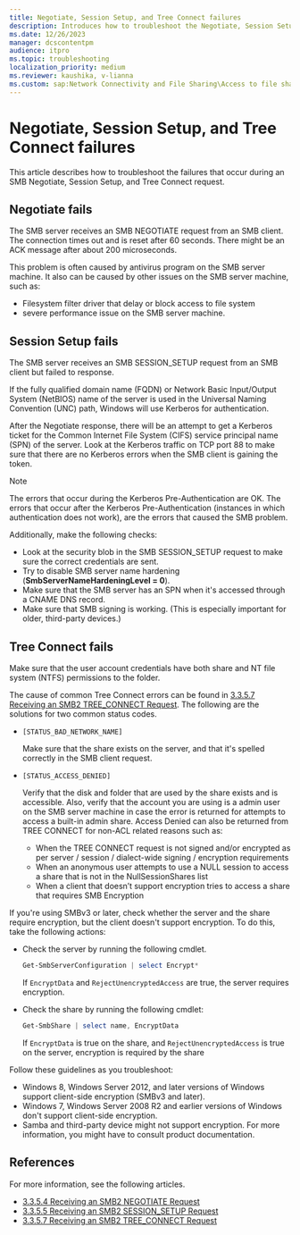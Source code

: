 ```yaml
---
title: Negotiate, Session Setup, and Tree Connect failures
description: Introduces how to troubleshoot the Negotiate, Session Setup, and Tree Connect failures.
ms.date: 12/26/2023
manager: dcscontentpm
audience: itpro
ms.topic: troubleshooting
localization_priority: medium
ms.reviewer: kaushika, v-lianna
ms.custom: sap:Network Connectivity and File Sharing\Access to file shares (SMB), csstroubleshoot
---
```

# Negotiate, Session Setup, and Tree Connect failures

This article describes how to troubleshoot the failures that occur during an SMB Negotiate, Session Setup, and Tree Connect request.

## Negotiate fails


The SMB server receives an SMB NEGOTIATE request from an SMB client. The connection times out and is reset after 60 seconds. There might be an ACK message after about 200 microseconds.

This problem is  often caused by antivirus program on the SMB server machine. 
It also can  be  caused by  other issues  on the SMB server  machine, such as:
  - Filesystem filter  driver that delay  or  block access to file system
  - severe performance  issue  on the SMB server machine.



## Session Setup fails

The SMB server receives an SMB SESSION\_SETUP request from an SMB client but failed to response.

If the fully qualified domain name (FQDN) or Network Basic Input/Output System (NetBIOS) name of the server is used in the Universal Naming Convention (UNC) path, Windows will use Kerberos for authentication.

After the Negotiate response, there will be an attempt to get a Kerberos ticket for the Common Internet File System (CIFS) service principal name (SPN) of the server. Look at the Kerberos traffic on TCP port 88 to make sure that there are no Kerberos errors when the SMB client is gaining the token.

> [!NOTE]
> The errors that occur during the Kerberos Pre-Authentication are OK. The errors that occur after the Kerberos Pre-Authentication (instances in which authentication does not work), are the errors that caused the SMB problem.

Additionally, make the following checks:

- Look at the security blob in the SMB SESSION\_SETUP request to make sure the correct credentials are sent.
- Try to disable SMB server name hardening (**SmbServerNameHardeningLevel = 0**).
- Make sure that the SMB server has an SPN when it's accessed through a CNAME DNS record.
- Make sure that SMB signing is working. (This is especially important for older, third-party devices.)

## Tree Connect fails

Make sure that the user account credentials have both share and NT file system (NTFS) permissions to the folder.

The cause of common Tree Connect errors can be found in [3.3.5.7 Receiving an SMB2 TREE\_CONNECT Request](/openspecs/windows_protocols/ms-smb2/652e0c14-5014-4470-999d-b174d7b2da87). The following are the solutions for two common status codes.

- `[STATUS_BAD_NETWORK_NAME]`

  Make sure that the share exists on the server, and that it's spelled correctly in the SMB client request.

- `[STATUS_ACCESS_DENIED]`

  Verify that the disk and folder that are used by the share exists and is accessible.
  Also,  verify  that  the account you are using is  a  admin user  on the SMB server machine in case  the error is  returned  for attempts to access a built-in admin share. 
 Access Denied can also be returned from TREE CONNECT for non-ACL related reasons such as:

    -  When the TREE CONNECT request is not signed and/or encrypted as per server / session / dialect-wide signing / encryption requirements
    -  When an anonymous user attempts to use a NULL session to access a share that is not in the NullSessionShares list
    -  When a client that doesn’t support encryption tries to access a share that requires SMB Encryption
    
If you're using SMBv3 or later, check whether the server and the share require encryption, but the client doesn't support encryption. To do this, take the following actions:



- Check the server by running the following cmdlet.

  ```PowerShell
  Get-SmbServerConfiguration | select Encrypt*
  ```

  If `EncryptData` and `RejectUnencryptedAccess` are true, the server
  requires encryption.

- Check the share by running the following cmdlet:

  ```PowerShell
  Get-SmbShare | select name, EncryptData  
  ```

  If `EncryptData` is true on the share, and `RejectUnencryptedAccess` is true on the server, encryption is required by the share

Follow these guidelines as you troubleshoot:

- Windows 8, Windows Server 2012, and later versions of Windows support client-side encryption (SMBv3 and later).
- Windows 7, Windows Server 2008 R2 and earlier versions of Windows don't support client-side encryption.
- Samba and third-party device might not support encryption. For more information, you might have to consult product documentation.

## References

For more information, see the following articles.

- [3.3.5.4 Receiving an SMB2 NEGOTIATE Request](/openspecs/windows_protocols/ms-smb2/b39f253e-4963-40df-8dff-2f9040ebbeb1)
- [3.3.5.5 Receiving an SMB2 SESSION\_SETUP Request](/openspecs/windows_protocols/ms-smb2/e545352b-9f2b-4c5e-9350-db46e4f6755e)
- [3.3.5.7 Receiving an SMB2 TREE\_CONNECT Request](/openspecs/windows_protocols/ms-smb2/652e0c14-5014-4470-999d-b174d7b2da87)
